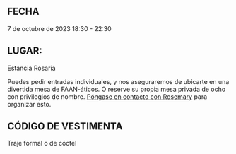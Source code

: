 ## FECHA

7 de octubre de 2023
18:30 - 22:30

## LUGAR:

Estancia Rosaria

Puedes pedir entradas individuales, y nos aseguraremos de ubicarte en una divertida mesa de FAAN-áticos.
O reserve su propia mesa privada de ocho con privilegios de nombre.
[Póngase en contacto con Rosemary](/contact) para organizar esto.

## CÓDIGO DE VESTIMENTA

Traje formal o de cóctel